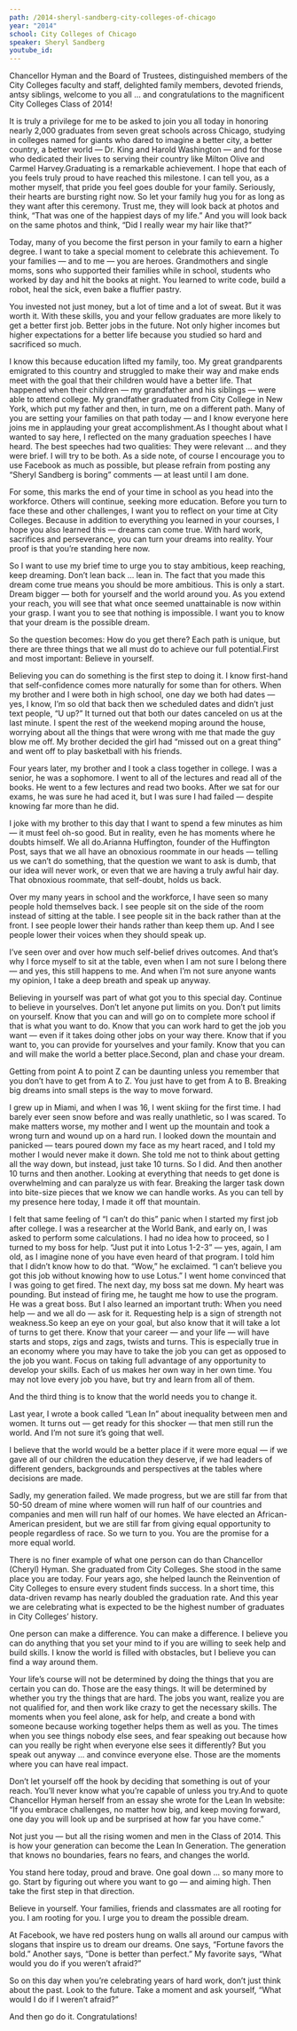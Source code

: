 ```yaml
---
path: /2014-sheryl-sandberg-city-colleges-of-chicago
year: "2014"
school: City Colleges of Chicago
speaker: Sheryl Sandberg
youtube_id: 
---
```


Chancellor Hyman and the Board of Trustees, distinguished members of the City Colleges faculty and staff, delighted family members, devoted friends, antsy siblings, welcome to you all ... and congratulations to the magnificent City Colleges Class of 2014! 

It is truly a privilege for me to be asked to join you all today in honoring nearly 2,000 graduates from seven great schools across Chicago, studying in colleges named for giants who dared to imagine a better city, a better country, a better world — Dr. King and Harold Washington — and for those who dedicated their lives to serving their country like Milton Olive and Carmel Harvey.Graduating is a remarkable achievement. I hope that each of you feels truly proud to have reached this milestone. I can tell you, as a mother myself, that pride you feel goes double for your family. Seriously, their hearts are bursting right now. So let your family hug you for as long as they want after this ceremony. Trust me, they will look back at photos and think, “That was one of the happiest days of my life.” And you will look back on the same photos and think, “Did I really wear my hair like that?”

Today, many of you become the first person in your family to earn a higher degree. I want to take a special moment to celebrate this achievement. To your families — and to me — you are heroes. Grandmothers and single moms, sons who supported their families while in school, students who worked by day and hit the books at night. You learned to write code, build a robot, heal the sick, even bake a fluffier pastry.

You invested not just money, but a lot of time and a lot of sweat. But it was worth it. With these skills, you and your fellow graduates are more likely to get a better first job. Better jobs in the future. Not only higher incomes but higher expectations for a better life because you studied so hard and sacrificed so much.

I know this because education lifted my family, too. My great grandparents emigrated to this country and struggled to make their way and make ends meet with the goal that their children would have a better life. That happened when their children — my grandfather and his siblings — were able to attend college. My grandfather graduated from City College in New York, which put my father and then, in turn, me on a different path. Many of you are setting your families on that path today — and I know everyone here joins me in applauding your great accomplishment.As I thought about what I wanted to say here, I reflected on the many graduation speeches I have heard. The best speeches had two qualities: They were relevant ... and they were brief. I will try to be both. As a side note, of course I encourage you to use Facebook as much as possible, but please refrain from posting any “Sheryl Sandberg is boring” comments — at least until I am done.

For some, this marks the end of your time in school as you head into the workforce. Others will continue, seeking more education. Before you turn to face these and other challenges, I want you to reflect on your time at City Colleges. Because in addition to everything you learned in your courses, I hope you also learned this — dreams can come true. With hard work, sacrifices and perseverance, you can turn your dreams into reality. Your proof is that you’re standing here now.

So I want to use my brief time to urge you to stay ambitious, keep reaching, keep dreaming. Don’t lean back ... lean in. The fact that you made this dream come true means you should be more ambitious. This is only a start. Dream bigger — both for yourself and the world around you. As you extend your reach, you will see that what once seemed unattainable is now within your grasp. I want you to see that nothing is impossible. I want you to know that your dream is the possible dream.

So the question becomes: How do you get there? Each path is unique, but there are three things that we all must do to achieve our full potential.First and most important: Believe in yourself.

Believing you can do something is the first step to doing it. I know first-hand that self-confidence comes more naturally for some than for others.  When my brother and I were both in high school, one day we both had dates — yes, I know, I’m so old that back then we scheduled dates and didn’t just text people, “U up?” It turned out that both our dates canceled on us at the last minute. I spent the rest of the weekend moping around the house, worrying about all the things that were wrong with me that made the guy blow me off. My brother decided the girl had “missed out on a great thing” and went off to play basketball with his friends.

Four years later, my brother and I took a class together in college. I was a senior, he was a sophomore. I went to all of the lectures and read all of the books. He went to a few lectures and read two books. After we sat for our exams, he was sure he had aced it, but I was sure I had failed — despite knowing far more than he did. 

I joke with my brother to this day that I want to spend a few minutes as him — it must feel oh-so good. But in reality, even he has moments where he doubts himself. We all do.Arianna Huffington, founder of the Huffington Post, says that we all have an obnoxious roommate in our heads — telling us we can’t do something, that the question we want to ask is dumb, that our idea will never work, or even that we are having a truly awful hair day. That obnoxious roommate, that self-doubt, holds us back. 

Over my many years in school and the workforce, I have seen so many people hold themselves back. I see people sit on the side of the room instead of sitting at the table. I see people sit in the back rather than at the front. I see people lower their hands rather than keep them up. And I see people lower their voices when they should speak up.

I’ve seen over and over how much self-belief drives outcomes. And that’s why I force myself to sit at the table, even when I am not sure I belong there — and yes, this still happens to me. And when I’m not sure anyone wants my opinion, I take a deep breath and speak up anyway.

Believing in yourself was part of what got you to this special day. Continue to believe in yourselves. Don’t let anyone put limits on you. Don’t put limits on yourself. Know that you can and will go on to complete more school if that is what you want to do. Know that you can work hard to get the job you want — even if it takes doing other jobs on your way there. Know that if you want to, you can provide for yourselves and your family. Know that you can and will make the world a better place.Second, plan and chase your dream.

Getting from point A to point Z can be daunting unless you remember that you don’t have to get from A to Z. You just have to get from A to B.  Breaking big dreams into small steps is the way to move forward.

I grew up in Miami, and when I was 16, I went skiing for the first time. I had barely ever seen snow before and was really unathletic, so I was scared. To make matters worse, my mother and I went up the mountain and took a wrong turn and wound up on a hard run. I looked down the mountain and panicked — tears poured down my face as my heart raced, and I told my mother I would never make it down. She told me not to think about getting all the way down, but instead, just take 10 turns. So I did. And then another 10 turns and then another. Looking at everything that needs to get done is overwhelming and can paralyze us with fear. Breaking the larger task down into bite-size pieces that we know we can handle works. As you can tell by my presence here today, I made it off that mountain.

I felt that same feeling of “I can’t do this” panic when I started my first job after college. I was a researcher at the World Bank, and early on, I was asked to perform some calculations. I had no idea how to proceed, so I turned to my boss for help. “Just put it into Lotus 1-2-3” — yes, again, I am old, as I imagine none of you have even heard of that program. I told him that I didn’t know how to do that. “Wow,” he exclaimed. “I can’t believe you got this job without knowing how to use Lotus.” I went home convinced that I was going to get fired. The next day, my boss sat me down. My heart was pounding. But instead of firing me, he taught me how to use the program. He was a great boss. But I also learned an important truth: When you need help — and we all do — ask for it. Requesting help is a sign of strength not weakness.So keep an eye on your goal, but also know that it will take a lot of turns to get there. Know that your career — and your life — will have starts and stops, zigs and zags, twists and turns. This is especially true in an economy where you may have to take the job you can get as opposed to the job you want. Focus on taking full advantage of any opportunity to develop your skills. Each of us makes her own way in her own time. You may not love every job you have, but try and learn from all of them.

And the third thing is to know that the world needs you to change it.

Last year, I wrote a book called “Lean In” about inequality between men and women. It turns out — get ready for this shocker — that men still run the world. And I’m not sure it’s going that well. 

I believe that the world would be a better place if it were more equal — if we gave all of our children the education they deserve, if we had leaders of different genders, backgrounds and perspectives at the tables where decisions are made.

Sadly, my generation failed. We made progress, but we are still far from that 50-50 dream of mine where women will run half of our countries and companies and men will run half of our homes. We have elected an African-American president, but we are still far from giving equal opportunity to people regardless of race. So we turn to you. You are the promise for a more equal world.  

There is no finer example of what one person can do than Chancellor (Cheryl) Hyman. She graduated from City Colleges. She stood in the same place you are today. Four years ago, she helped launch the Reinvention of City Colleges to ensure every student finds success. In a short time, this data-driven revamp has nearly doubled the graduation rate. And this year we are celebrating what is expected to be the highest number of graduates in City Colleges’ history.

One person can make a difference. You can make a difference. I believe you can do anything that you set your mind to if you are willing to seek help and build skills. I know the world is filled with obstacles, but I believe you can find a way around them.

Your life’s course will not be determined by doing the things that you are certain you can do. Those are the easy things. It will be determined by whether you try the things that are hard. The jobs you want, realize you are not qualified for, and then work like crazy to get the necessary skills. The moments when you feel alone, ask for help, and create a bond with someone because working together helps them as well as you. The times when you see things nobody else sees, and fear speaking out because how can you really be right when everyone else sees it differently? But you speak out anyway ... and convince everyone else. Those are the moments where you can have real impact.

Don’t let yourself off the hook by deciding that something is out of your reach. You’ll never know what you’re capable of unless you try.And to quote Chancellor Hyman herself from an essay she wrote for the Lean In website: “If you embrace challenges, no matter how big, and keep moving forward, one day you will look up and be surprised at how far you have come.”

Not just you — but all the rising women and men in the Class of 2014. This is how your generation can become the Lean In Generation. The generation that knows no boundaries, fears no fears, and changes the world.

You stand here today, proud and brave. One goal down ... so many more to go. Start by figuring out where you want to go — and aiming high. Then take the first step in that direction.

Believe in yourself. Your families, friends and classmates are all rooting for you. I am rooting for you. I urge you to dream the possible dream. 

At Facebook, we have red posters hung on walls all around our campus with slogans that inspire us to dream our dreams. One says, “Fortune favors the bold.” Another says, “Done is better than perfect.” My favorite says, “What would you do if you weren’t afraid?”

So on this day when you’re celebrating years of hard work, don’t just think about the past. Look to the future. Take a moment and ask yourself, “What would I do if I weren’t afraid?” 

And then go do it. Congratulations!